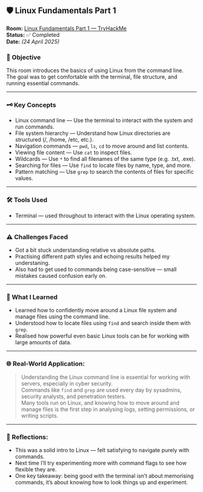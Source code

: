## 🛡️ Linux Fundamentals Part 1

**Room:** [Linux Fundamentals Part 1 — TryHackMe](https://tryhackme.com/room/linuxfundamentalspart1)  
**Status:** ✅ Completed  
**Date:** *(24 April 2025)*  

### 🎯 Objective  
This room introduces the basics of using Linux from the command line.  
The goal was to get comfortable with the terminal, file structure, and running essential commands.

---
### 🗝️ Key Concepts  
- Linux command line — Use the terminal to interact with the system and run commands.  
- File system hierarchy — Understand how Linux directories are structured (/, /home, /etc, etc.).  
- Navigation commands — `pwd`, `ls`, `cd` to move around and list contents.  
- Viewing file content — Use `cat` to inspect files.  
- Wildcards — Use `*` to find all filenames of the same type (e.g. .txt, .exe).  
- Searching for files — Use `find` to locate files by name, type, and more.  
- Pattern matching — Use `grep` to search the contents of files for specific values.

---

### 🛠️ Tools Used  
- Terminal — used throughout to interact with the Linux operating system.  

---

### ⚠️ Challenges Faced  
- Got a bit stuck understanding relative vs absolute paths.  
- Practising different path styles and echoing results helped my understaning.  
- Also had to get used to commands being case-sensitive — small mistakes caused confusion early on.

---

### 🧠 What I Learned  
- Learned how to confidently move around a Linux file system and manage files using the command line.  
- Understood how to locate files using `find` and search inside them with `grep`.  
- Realised how powerful even basic Linux tools can be for working with large amounts of data.

---

### 🌐 Real-World Application:  
> Understanding the Linux command line is essential for working with servers, especially in cyber security.  
> Commands like `find` and `grep` are used every day by sysadmins, security analysts, and penetration testers.  
> Many tools run on Linux, and knowing how to move around and manage files is the first step in analysing logs, setting permissions, or writing scripts.

---

### 💭 Reflections:  
- This was a solid intro to Linux — felt satisfying to navigate purely with commands.  
- Next time I’ll try experimenting more with command flags to see how flexible they are.  
- One key takeaway: being good with the terminal isn’t about memorising commands, it’s about knowing how to look things up and experiment.
